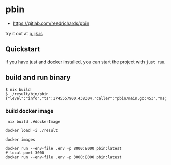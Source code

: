 # pbin

- https://gitlab.com/reedrichards/pbin

try it out at [p.jjk.is](https://p.jjk.is)

## Quickstart


if you have [just](https://github.com/casey/just) and [docker](https://docs.docker.com/get-docker/) installed, you can
start the project with `just run`. 

## build and run binary 
```
$ nix build
$ ./result/bin/pbin
{"level":"info","ts":1745557900.438304,"caller":"pbin/main.go:453","msg":"starting_server","port":"8000"}
```


### build docker image 

```
 nix build .#dockerImage
 ```

```
docker load -i ./result
```

```
docker images
```

```
docker run --env-file .env -p 8000:8000 pbin:latest
# local port 3000
docker run --env-file .env -p 3000:8000 pbin:latest
```
